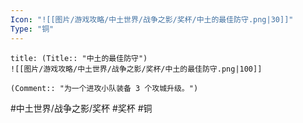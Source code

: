 ```yaml
---
Icon: "![[图片/游戏攻略/中土世界/战争之影/奖杯/中土的最佳防守.png|30]]"
Type: "铜"
---
```

```ad-common-bronze-trophy
title: (Title:: "中土的最佳防守")
![[图片/游戏攻略/中土世界/战争之影/奖杯/中土的最佳防守.png|100]]

(Comment:: "为一个进攻小队装备 3 个攻城升级。")
```

#中土世界/战争之影/奖杯 #奖杯 #铜
